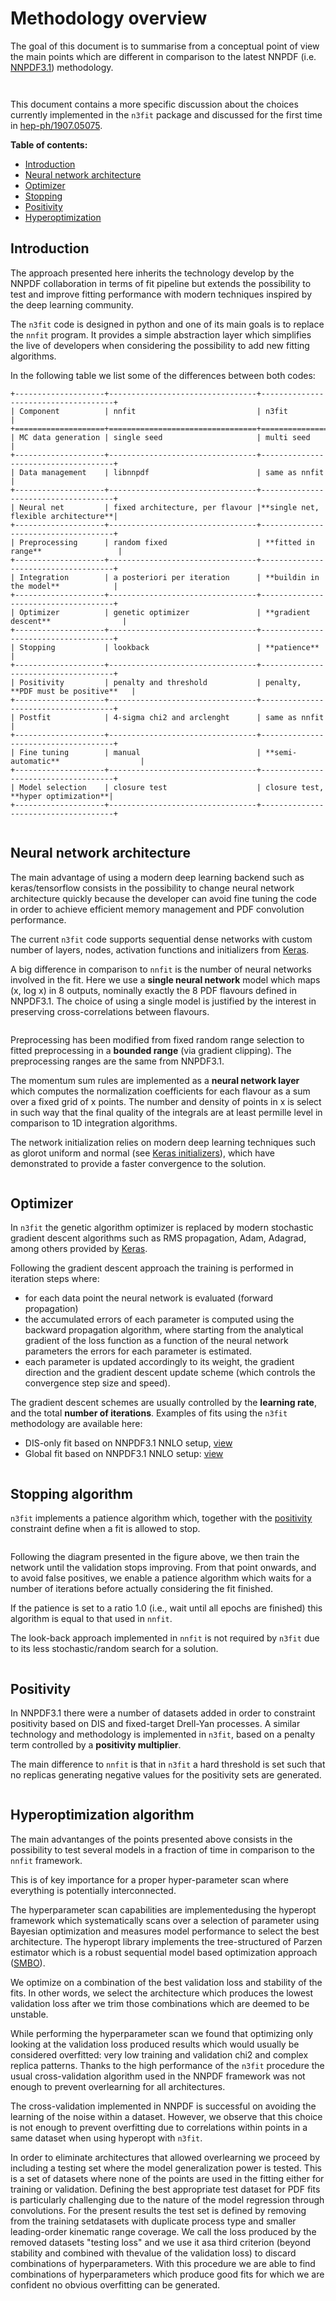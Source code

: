 Methodology overview
====================

The goal of this document is to summarise from a conceptual point of view the main points which are different in comparison to the latest NNPDF (i.e. [NNPDF3.1](https://arxiv.org/abs/1706.00428)) methodology.

``` warning:: The concepts presented here are implemented with Keras. The n3fit code inherits its features, so in this document we avoid the discuss of specific details.
```


``` note:: The final setup used in n3fit fits can be extracted from the runcards stored in nnpdf/n3fit/runcards.
```

This document contains a more specific discussion about the choices currently implemented in the `n3fit` package and discussed for the first time in [hep-ph/1907.05075](https://arxiv.org/abs/1907.05075).

**Table of contents:**
- [Introduction](#introduction)
- [Neural network architecture](#neural-network-architecture)
- [Optimizer](#optimizer)
- [Stopping](#stopping-algorithm)
- [Positivity](#positivity)
- [Hyperoptimization](#hyperoptimization-algorithm)

Introduction
------------

The approach presented here inherits the technology develop by the NNPDF collaboration in terms of fit pipeline but extends the possibility to test and improve fitting performance with modern techniques inspired by the deep learning community.

The `n3fit` code is designed in python and one of its main goals is to replace the `nnfit` program. It provides a simple abstraction layer which simplifies the live of developers when considering the possibility to add new fitting algorithms.

In the following table we list some of the differences between both codes:

```eval_rst
+--------------------+---------------------------------+-------------------------------------+
| Component          | nnfit                           | n3fit                               |
+====================+=================================+=====================================+
| MC data generation | single seed                     | multi seed                          |
+--------------------+---------------------------------+-------------------------------------+
| Data management    | libnnpdf                        | same as nnfit                       |
+--------------------+---------------------------------+-------------------------------------+
| Neural net         | fixed architecture, per flavour |**single net, flexible architecture**|
+--------------------+---------------------------------+-------------------------------------+
| Preprocessing      | random fixed                    | **fitted in range**                 |
+--------------------+---------------------------------+-------------------------------------+
| Integration        | a posteriori per iteration      | **buildin in the model**            |
+--------------------+---------------------------------+-------------------------------------+
| Optimizer          | genetic optimizer               | **gradient descent**                |
+--------------------+---------------------------------+-------------------------------------+
| Stopping           | lookback                        | **patience**                        |
+--------------------+---------------------------------+-------------------------------------+
| Positivity         | penalty and threshold           | penalty, **PDF must be positive**   |
+--------------------+---------------------------------+-------------------------------------+
| Postfit            | 4-sigma chi2 and arclenght      | same as nnfit                       |
+--------------------+---------------------------------+-------------------------------------+
| Fine tuning        | manual                          | **semi-automatic**                  |
+--------------------+---------------------------------+-------------------------------------+
| Model selection    | closure test                    | closure test, **hyper optimization**|
+--------------------+---------------------------------+-------------------------------------+
```


``` note:: In the next sections we focus on n3fit specifics marked in **bold**.
```

Neural network architecture
---------------------------

The main advantage of using a modern deep learning backend such as keras/tensorflow consists in the possibility to change neural network architecture quickly because the developer can avoid fine tuning the code in order to achieve efficient memory management and PDF convolution performance.

The current `n3fit` code supports sequential dense networks with custom number of layers, nodes, activation functions and initializers from [Keras](https://keras.io/).

A big difference in comparison to `nnfit` is the number of neural networks involved in the fit. Here we use a **single neural network** model which maps (x, log x) in 8 outputs, nominally exactly the 8 PDF flavours defined in NNPDF3.1. The choice of using a single model is justified by the interest in preserving cross-correlations between flavours.

``` image:: figures/nn.png
```

Preprocessing has been modified from fixed random range selection to fitted preprocessing in a **bounded range** (via gradient clipping). The preprocessing ranges are the same from NNPDF3.1.

The momentum sum rules are implemented as a **neural network layer** which computes the normalization coefficients for each flavour as a sum over a fixed grid of x points. The number and density of points in x is select in such way that the final quality of the integrals are at least permille level in comparison to 1D integration algorithms.

The network initialization relies on modern deep learning techniques such as glorot uniform and normal (see [Keras initializers](https://keras.io/initializers/)), which have demonstrated to provide a faster convergence to the solution.

``` important:: Parameters like the number of layers, nodes, activation functions are hyper-paramters that require tuning.
```

Optimizer
---------

In `n3fit` the genetic algorithm optimizer is replaced by modern stochastic gradient descent algorithms such as RMS propagation, Adam, Adagrad, among others provided by [Keras](https://keras.io/).

Following the gradient descent approach the training is performed in iteration steps where:
- for each data point the neural network is evaluated (forward propagation)
- the accumulated errors of each parameter is computed using the backward propagation algorithm, where starting from the analytical gradient of the loss function as a function of the neural network parameters the errors for each parameter is estimated.
- each parameter is updated accordingly to its weight, the gradient direction and the gradient descent update scheme (which controls the convergence step size and speed).

The gradient descent schemes are usually controlled by the **learning rate**, and the total **number of iterations**.
Examples of fits using the `n3fit` methodology are available here:
- DIS-only fit based on NNPDF3.1 NNLO setup, [view](https://vp.nnpdf.science/KTzrle5FQGuuBdcigkDKnQ==/)
- Global fit based on NNPDF3.1 NNLO setup: [view](https://vp.nnpdf.science/qtXzt-BbQZGkV6P4pf9-UA==/)

``` important:: The gradient descent scheme (RMSprop, Adagrad, etc.), the learning rate, the number of iteractions are hyper-parameters that require tuning.
```

Stopping algorithm
------------------

`n3fit` implements a patience algorithm which, together with the [positivity](#positivity) constraint define when a fit is allowed to stop.

``` image:: figures/stopping.png
```

Following the diagram presented in the figure above, we then train the network until the validation stops improving. From that point onwards, and to avoid false positives, we enable a patience algorithm which waits for a number of iterations before actually considering the fit finished.

If the patience is set to a ratio 1.0 (i.e., wait until all epochs are finished) this algorithm is equal to that used in `nnfit`.

The look-back approach implemented in `nnfit` is not required by `n3fit` due to its less stochastic/random search for a solution.

``` important:: The patience and the lagrange multipliers are hyper-parameters of the fit which require specific fine tuning.
```

Positivity
----------

In NNPDF3.1 there were a number of datasets added in order to constraint positivity based on DIS and fixed-target Drell-Yan processes. A similar technology and methodology is implemented in `n3fit`, based on a penalty term controlled by a **positivity multiplier**.

The main difference to `nnfit` is that in `n3fit` a hard threshold is set such that no replicas generating negative values for the positivity sets are generated.

``` important:: The positivity multiplier is a hyper-parameter of the fit which require specific fine tuning.
```

Hyperoptimization algorithm
---------------------------

The main advantanges of the points presented above consists in the possibility to test several models in a fraction of time in comparison to the `nnfit` framework.

This is of key importance for a proper hyper-parameter scan where everything is potentially interconnected.

The hyperparameter scan capabilities are implementedusing the hyperopt framework which systematically scans over a selection of parameter using Bayesian optimization and measures model performance to select the best architecture. The hyperopt library implements the tree-structured of Parzen estimator which is a robust sequential model based optimization approach ([SMBO](https://en.wikipedia.org/wiki/Hyperparameter_optimization)).

We optimize on a combination of the best validation loss and stability of the fits. In other words, we select the architecture which produces the lowest validation loss after we trim those combinations which are deemed to be unstable.

While performing the hyperparameter scan we found that optimizing only looking at the validation loss produced results which would usually be considered overfitted: very low training and validation chi2 and complex replica patterns. Thanks to the high performance of the `n3fit` procedure the usual cross-validation algorithm used in the NNPDF framework was not enough to prevent overlearning for all architectures.

The cross-validation implemented in NNPDF is successful on avoiding the learning of the noise within a dataset. However, we observe that this choice is not enough to prevent overfitting due to correlations within points in a same dataset when using hyperopt with `n3fit`.

In order to eliminate architectures that allowed overlearning we proceed by including a testing set where the model generalization power is tested. This is a set of datasets where none of the points are used in the fitting either for training or validation. Defining the best appropriate test dataset for PDF fits is particularly challenging due to the nature of the model regression through convolutions. For the present results the test set is defined by removing from the training setdatasets with duplicate process type and smaller leading-order kinematic range coverage. We call the loss produced by the removed datasets "testing loss" and we use it asa third criterion (beyond stability and combined with thevalue of the validation loss) to discard combinations of hyperparameters. With this procedure we are able to find combinations of hyperparameters which produce good fits for which we are confident no obvious overfitting can be generated.
